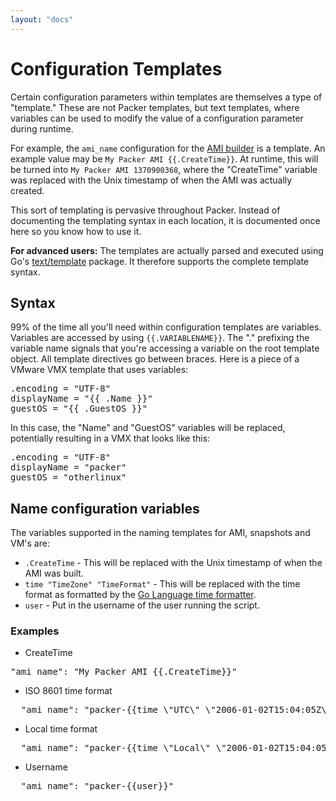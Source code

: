 ```yaml
---
layout: "docs"
---
```


# Configuration Templates

Certain configuration parameters within templates are themselves a
type of "template." These are not Packer templates, but text templates,
where variables can be used to modify the value of a configuration parameter
during runtime.

For example, the `ami_name` configuration for the [AMI builder](/docs/builders/amazon-ebs.html)
is a template. An example value may be `My Packer AMI {{.CreateTime}}`. At
runtime, this will be turned into `My Packer AMI 1370900368`, where the
"CreateTime" variable was replaced with the Unix timestamp of when the
AMI was actually created.

This sort of templating is pervasive throughout Packer. Instead of documenting
the templating syntax in each location, it is documented once here so
you know how to use it.

<div class="alert alert-info">
<strong>For advanced users:</strong> The templates are actually parsed and executed
using Go's <a href="http://golang.org/pkg/text/template/">text/template</a>
package. It therefore supports the complete template syntax.
</div>

## Syntax

99% of the time all you'll need within configuration templates are variables.
Variables are accessed by using `{{.VARIABLENAME}}`. The "." prefixing the
variable name signals that you're accessing a variable on the root
template object. All template directives go between braces. Here is a piece
of a VMware VMX template that uses variables:

<pre>
.encoding = "UTF-8"
displayName = "{{ .Name }}"
guestOS = "{{ .GuestOS }}"
</pre>

In this case, the "Name" and "GuestOS" variables will be replaced, potentially
resulting in a VMX that looks like this:

<pre>
.encoding = "UTF-8"
displayName = "packer"
guestOS = "otherlinux"
</pre>

## Name configuration variables<a id="variables"></a>

The variables supported in the naming templates for AMI, snapshots and VM's are:
 
* `.CreateTime` - This will be replaced with the Unix timestamp of when
   the AMI was built.
* `time "TimeZone" "TimeFormat"` - This will be replaced with the time format
as formatted by the [Go Language time formatter](http://golang.org/pkg/time/#pkg-constants).
* `user` - Put in the username of the user running the script.

### Examples
* CreateTime
<pre>
"ami_name": "My Packer AMI {{.CreateTime}}"
</pre>

* ISO 8601 time format
<pre>
  "ami_name": "packer-{{time \"UTC\" \"2006-01-02T15:04:05Z\""}}"
</pre>

* Local time format
<pre>
  "ami_name": "packer-{{time \"Local\" \"2006-01-02T15:04:05Z\""}}"
</pre>

* Username
<pre>
  "ami_name": "packer-{{user}}"
</pre>
